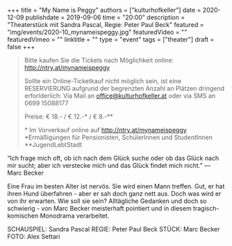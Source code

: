 +++
title = "My Name is Peggy"
authors = ["kulturhofkeller"]
date = 2020-12-09
publishdate = 2019-09-06
time = "20:00"
description = "Theaterstück mit Sandra Pascal, Regie: Peter Paul Beck"
featured = "img/events/2020-10_mynameispeggy.jpg"
featuredVideo = ""
featuredVimeo = ""
linktitle = ""
type = "event"
tags = ["theater"]
draft = false
+++

> Bitte kaufen Sie die Tickets nach Möglichkeit online: [http://ntry.at/mynameispeggy
](http://ntry.at/mynameispeggy)
>
> Sollte ein Online-Ticketkauf nicht möglich sein, ist eine RESERVIERUNG aufgrund der begrenzten Anzahl an Plätzen dringend erforlderlich: 
Via Mail an office@kulturhofkeller.at oder via SMS an 0699 15088177  
>
> Preise: € 18.- / € 12.-\* / € 8.-\*\*
>
> \* Im Vorverkauf online auf http://ntry.at/mynameispeggy 
> \*Ermäßigungen für Pensionisten, SchülerInnen und StudentInnen \*\*JugendLebtStadt

“Ich frage mich oft, ob ich nach dem Glück suche oder ob das Glück nach mir sucht; aber ich verstecke mich und das Glück findet mich nicht.”
— Marc Becker

Eine Frau im besten Alter ist nervös. Sie wird einen Mann treffen. Gut, er hat ihren Hund überfahren - aber er sah doch ganz nett aus. Doch was wird er von ihr erwarten. Wie soll sie sein? Alltägliche Gedanken und doch so schwierig - von Marc Becker meisterhaft pointiert und in diesem tragisch-komischen Monodrama verarbeitet. 

SCHAUSPIEL: Sandra Pascal 
REGIE: Peter Paul Beck 
STÜCK: Marc Becker
FOTO: Alex Settari 